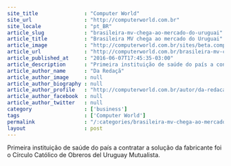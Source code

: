 ```yaml
---
site_title               : "Computer World"
site_url                 : "http://computerworld.com.br"
site_locale              : "pt_BR"
article_slug             : "brasileira-mv-chega-ao-mercado-do-uruguai"
article_title            : "Brasileira MV chega ao mercado do Uruguai"
article_image            : "http://computerworld.com.br/sites/beta.computerworld.com.br/files/news_articles/uruguai.jpg"
article_url              : "http://computerworld.com.br/brasileira-mv-chega-ao-mercado-do-uruguai"
article_published_at     : "2016-06-07T17:45:35-03:00"
article_description      : "Primeira instituição de saúde do país a contratar a solução da fabricante foi o Círculo Católico de Obreros del Uruguay Mutualista."
article_author_name      : "Da Redaçã"
article_author_image     : null
article_author_biography : null
article_author_profile   : "http://computerworld.com.br/autor/da-redacao"
article_author_facebook  : null
article_author_twitter   : null
category                 : ['business']
tags                     : ['Computer World']
permalink                : "/:categories/brasileira-mv-chega-ao-mercado-do-uruguai/"
layout                   : post
---
```


Primeira instituição de saúde do país a contratar a solução da fabricante foi o Círculo Católico de Obreros del Uruguay Mutualista.

